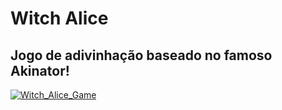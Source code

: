 # Witch Alice

## Jogo de adivinhação baseado no famoso Akinator!

[![Witch_Alice_Game](https://img.youtube.com/vi/Bd-GbiYatEY&t=21s/0.jpg)](https://www.youtube.com/watch?v=Bd-GbiYatEY&t=21s)
